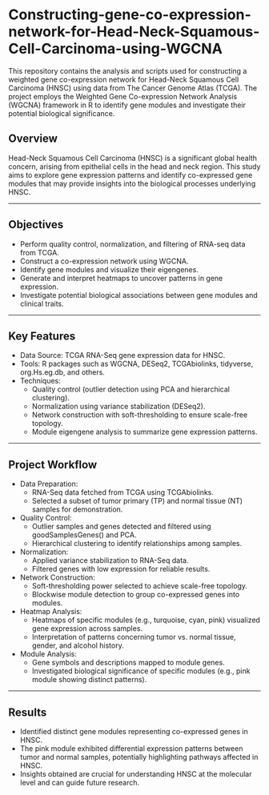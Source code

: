 # **Constructing-gene-co-expression-network-for-Head-Neck-Squamous-Cell-Carcinoma-using-WGCNA**

This repository contains the analysis and scripts used for constructing a weighted gene co-expression network for Head-Neck Squamous Cell Carcinoma (HNSC) using data from The Cancer Genome Atlas (TCGA). The project employs the Weighted Gene Co-expression Network Analysis (WGCNA) framework in R to identify gene modules and investigate their potential biological significance.

## **Overview**

Head-Neck Squamous Cell Carcinoma (HNSC) is a significant global health concern, arising from epithelial cells in the head and neck region. This study aims to explore gene expression patterns and identify co-expressed gene modules that may provide insights into the biological processes underlying HNSC.

---

## **Objectives**
- Perform quality control, normalization, and filtering of RNA-seq data from TCGA.
- Construct a co-expression network using WGCNA.
- Identify gene modules and visualize their eigengenes.
- Generate and interpret heatmaps to uncover patterns in gene expression.
- Investigate potential biological associations between gene modules and clinical traits.

---

## **Key Features**

- Data Source: TCGA RNA-Seq gene expression data for HNSC.
- Tools: R packages such as WGCNA, DESeq2, TCGAbiolinks, tidyverse, org.Hs.eg.db, and others.
- Techniques:
   - Quality control (outlier detection using PCA and hierarchical clustering).
   - Normalization using variance stabilization (DESeq2).
   - Network construction with soft-thresholding to ensure scale-free topology.
   - Module eigengene analysis to summarize gene expression patterns.
 
 ---

## **Project Workflow**

- Data Preparation:
   - RNA-Seq data fetched from TCGA using TCGAbiolinks.
   - Selected a subset of tumor primary (TP) and normal tissue (NT) samples for demonstration.
- Quality Control:
   - Outlier samples and genes detected and filtered using goodSamplesGenes() and PCA.
   - Hierarchical clustering to identify relationships among samples.
- Normalization:
   - Applied variance stabilization to RNA-Seq data.
   - Filtered genes with low expression for reliable results.
- Network Construction:
   - Soft-thresholding power selected to achieve scale-free topology.
   - Blockwise module detection to group co-expressed genes into modules.
- Heatmap Analysis:
   - Heatmaps of specific modules (e.g., turquoise, cyan, pink) visualized gene expression across samples.
   - Interpretation of patterns concerning tumor vs. normal tissue, gender, and alcohol history.
- Module Analysis:
   - Gene symbols and descriptions mapped to module genes.
   - Investigated biological significance of specific modules (e.g., pink module showing distinct patterns).
 
 --- 

## **Results**

- Identified distinct gene modules representing co-expressed genes in HNSC.
- The pink module exhibited differential expression patterns between tumor and normal samples, potentially highlighting pathways affected in HNSC.
- Insights obtained are crucial for understanding HNSC at the molecular level and can guide future research.
